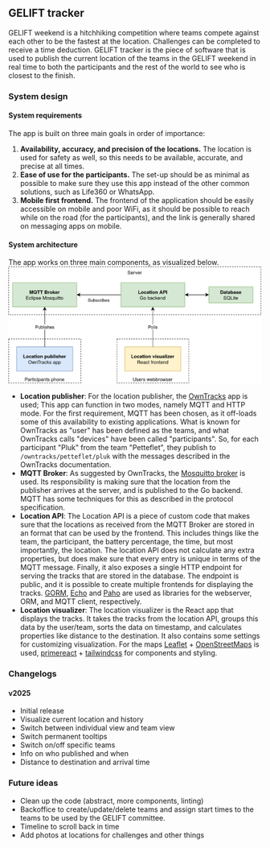## GELIFT tracker
GELIFT weekend is a hitchhiking competition where teams compete against each other to be the fastest at the location. 
Challenges can be completed to receive a time deduction. 
GELIFT tracker is the piece of software that is used to publish the current location of the teams in the GELIFT weekend 
in real time to both the participants and the rest of the world to see who is closest to the finish. 

### System design
#### System requirements
The app is built on three main goals in order of importance:
1. **Availability, accuracy, and precision of the locations.** The location is used for safety as well, so this needs
to be available, accurate, and precise at all times.
2. **Ease of use for the participants.** The set-up should be as minimal as possible to make sure they use this app
instead of the other common solutions, such as Life360 or WhatsApp.
3. **Mobile first frontend.** The frontend of the application should be easily accessible on mobile and poor WiFi, as
it should be possible to reach while on the road (for the participants), and the link is generally shared on messaging apps
on mobile.

#### System architecture
The app works on three main components, as visualized below.
![System architecutre](./assets/System%20architecture.drawio.png)

- **Location publisher**: For the location publisher, the [OwnTracks](https://owntracks.org/) app is used;
This app can function in two modes, namely MQTT and HTTP mode. For the first requirement, MQTT has been chosen, as it 
off-loads some of this availability to existing applications. What is known for OwnTracks as "user" has been defined 
as the teams, and what OwnTracks calls "devices" have been called "participants". So, for each participant "Pluk" from
the team "Petteflet", they publish to `/owntracks/petteflet/pluk` with the messages described in the OwnTracks documentation.
- **MQTT Broker**: As suggested by OwnTracks, the [Mosquitto broker](https://mosquitto.org/) is used. Its responsibility 
is making sure that the location from the publisher arrives at the server, and is published to the Go backend. MQTT has 
some techniques for this as described in the protocol specification. 
- **Location API**: The Location API is a piece of custom code that makes sure that the locations as received from 
the MQTT Broker are stored in an format that can be used by the frontend. This includes things like the team,
the participant, the battery percentage, the time, but most importantly, the location. The location API does not calculate any extra
  properties, but does make sure that every entry is unique in terms of the MQTT message. Finally, it also exposes a 
single HTTP endpoint for serving the tracks that are stored in the database. The endpoint is public, and it is 
possible to create multiple frontends for displaying the tracks. 
[GORM](https://gorm.io/), [Echo](https://echo.labstack.com/) and [Paho](https://github.com/eclipse-paho/paho.golang) 
are used as libraries for the webserver, ORM, and MQTT client, respectively.
- **Location visualizer**: The location visualizer is the React app that displays the tracks. It takes the tracks
from the location API, groups this data by the user/team, sorts the data on timestamp, 
and calculates properties like distance to the destination. It also contains some settings for customizing visualization.
For the maps [Leaflet](https://react-leaflet.js.org/) + 
[OpenStreetMaps](https://www.openstreetmap.org/) is used, 
[primereact](https://primereact.org/) + [tailwindcss](https://tailwindcss.com/) for components and styling.

### Changelogs
#### v2025
- Initial release
- Visualize current location and history
- Switch between individual view and team view
- Switch permanent tooltips
- Switch on/off specific teams
- Info on who published and when
- Distance to destination and arrival time

### Future ideas
- Clean up the code (abstract, more components, linting)
- Backoffice to create/update/delete teams and assign start times to the teams to be used by the GELIFT committee.
- Timeline to scroll back in time
- Add photos at locations for challenges and other things
